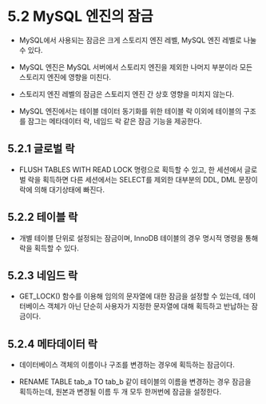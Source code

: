 # 5.2 MySQL 엔진의 잠금

- MySQL에서 사용되는 잠금은 크게 스토리지 엔진 레벨, MySQL 엔진 레벨로 나눌 수 있다.

- MySQL 엔진은 MySQL 서버에서 스토리지 엔진을 제외한 나머지 부분이라 모든 스토리지 엔진에 영향을 미친다.

- 스토리지 엔진 레벨의 잠금은 스토리지 엔진 간 상호 영향을 미치지 않는다.

- MySQL 엔진에서는 테이블 데이터 동기화를 위한 테이블 락 이외에 테이블의 구조를 잠그는 메타데이터 락, 네임드 락 같은 잠금 기능을 제공한다.

## 5.2.1 글로벌 락

- FLUSH TABLES WITH READ LOCK 명령으로 획득할 수 있고, 한 세션에서 글로벌 락을 획득하면 다른 세션에서는 SELECT를 제외한 대부분의 DDL, DML 문장이 락에 의해 대기상태에 빠진다.

## 5.2.2 테이블 락

- 개별 테이블 단위로 설정되는 잠금이며, InnoDB 테이블의 경우 명시적 명령을 통해 락을 획득할 수 있다.

## 5.2.3 네임드 락

- GET_LOCK() 함수를 이용해 임의의 문자열에 대한 잠금을 설정할 수 있는데, 데이터베이스 객체가 아닌 단순히 사용자가 지정한 문자열에 대해 획득하고 반납하는 잠금이다.

## 5.2.4 메타데이터 락

- 데이터베이스 객체의 이름이나 구조를 변경하는 경우에 획득하는 잠금이다.

- RENAME TABLE tab_a TO tab_b 같이 테이블의 이름을 변경하는 경우 잠금을 획득하는데, 원본과 변경될 이름 두 개 모두 한꺼번에 잠금을 설정한다.